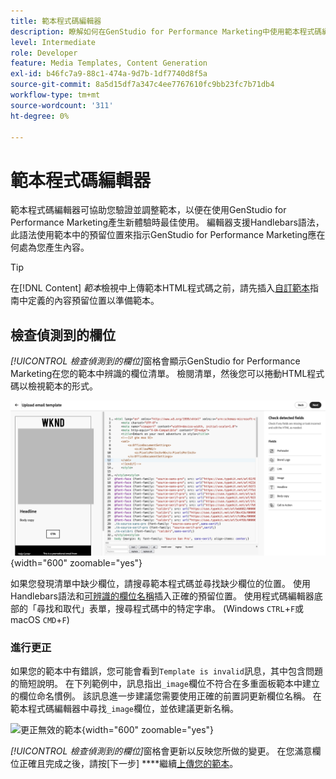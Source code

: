 ```yaml
---
title: 範本程式碼編輯器
description: 瞭解如何在GenStudio for Performance Marketing中使用範本程式碼編輯器。
level: Intermediate
role: Developer
feature: Media Templates, Content Generation
exl-id: b46fc7a9-88c1-474a-9d7b-1df7740d8f5a
source-git-commit: 8a5d15df7a347c4ee7767610fc9bb23fc7b71db4
workflow-type: tm+mt
source-wordcount: '311'
ht-degree: 0%

---
```


# 範本程式碼編輯器

範本程式碼編輯器可協助您驗證並調整範本，以便在使用GenStudio for Performance Marketing產生新體驗時最佳使用。 編輯器支援Handlebars語法，此語法使用範本中的預留位置來指示GenStudio for Performance Marketing應在何處為您產生內容。

>[!TIP]
>
>在[!DNL Content] _範本_&#x200B;檢視中上傳範本HTML程式碼之前，請先插入[自訂範本](customize-template.md)指南中定義的內容預留位置以準備範本。

## 檢查偵測到的欄位

_[!UICONTROL 檢查偵測到的欄位]_&#x200B;窗格會顯示GenStudio for Performance Marketing在您的範本中辨識的欄位清單。 檢閱清單，然後您可以捲動HTML程式碼以檢視範本的形式。

![程式碼編輯器檢視](/help/assets/template-detected-fields.png "檢查偵測到的欄位"){width="600" zoomable="yes"}

如果您發現清單中缺少欄位，請搜尋範本程式碼並尋找缺少欄位的位置。 使用Handlebars語法和[可辨識的欄位名稱](/help/user-guide/content/customize-template.md#recognized-field-names)插入正確的預留位置。 使用程式碼編輯器底部的「尋找和取代」表單，搜尋程式碼中的特定字串。 (Windows `CTRL`+`F`或macOS `CMD`+`F`)

### 進行更正

如果您的範本中有錯誤，您可能會看到`Template is invalid`訊息，其中包含問題的簡短說明。 在下列範例中，訊息指出`_image`欄位不符合在多重面板範本中建立的欄位命名慣例。 該訊息進一步建議您需要使用正確的前置詞更新欄位名稱。 在範本程式碼編輯器中尋找`_image`欄位，並依建議更新名稱。

![更正無效的範本](/help/assets/animation/template-code-editor.gif){width="600" zoomable="yes"}

_[!UICONTROL 檢查偵測到的欄位]_&#x200B;窗格會更新以反映您所做的變更。 在您滿意欄位正確且完成之後，請按[下一步] ****&#x200B;繼續[上傳您的範本](/help/user-guide/content/use-templates.md#add-a-template)。
